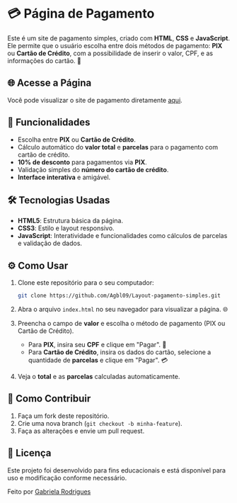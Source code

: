 # 💳 Página de Pagamento

Este é um site de pagamento simples, criado com **HTML**, **CSS** e **JavaScript**. Ele permite que o usuário escolha entre dois métodos de pagamento: **PIX** ou **Cartão de Crédito**, com a possibilidade de inserir o valor, CPF, e as informações do cartão. 🛒

## 🌐 Acesse a Página

Você pode visualizar o site de pagamento diretamente [aqui](https://Agbl09.github.io/Layout-pagamento-simples).

## 🚀 Funcionalidades

- Escolha entre **PIX** ou **Cartão de Crédito**.
- Cálculo automático do **valor total** e **parcelas** para o pagamento com cartão de crédito.
- **10% de desconto** para pagamentos via **PIX**.
- Validação simples do **número do cartão de crédito**.
- **Interface interativa** e amigável.

## 🛠️ Tecnologias Usadas

- **HTML5**: Estrutura básica da página.
- **CSS3**: Estilo e layout responsivo.
- **JavaScript**: Interatividade e funcionalidades como cálculos de parcelas e validação de dados.

## ⚙️ Como Usar

1. Clone este repositório para o seu computador:

    ```bash
    git clone https://github.com/Agbl09/Layout-pagamento-simples.git
    ```

2. Abra o arquivo `index.html` no seu navegador para visualizar a página. 🌐

3. Preencha o campo de **valor** e escolha o método de pagamento (PIX ou Cartão de Crédito).
   
   - Para **PIX**, insira seu **CPF** e clique em "Pagar". 📲
   - Para **Cartão de Crédito**, insira os dados do cartão, selecione a quantidade de **parcelas** e clique em "Pagar". 💳

4. Veja o **total** e as **parcelas** calculadas automaticamente.

## 🤝 Como Contribuir

1. Faça um fork deste repositório.
2. Crie uma nova branch (`git checkout -b minha-feature`).
3. Faça as alterações e envie um pull request.

## 📜 Licença

Este projeto foi desenvolvido para fins educacionais e está disponível para uso e modificação conforme necessário.

Feito por [Gabriela Rodrigues](https://github.com/Agbl09)